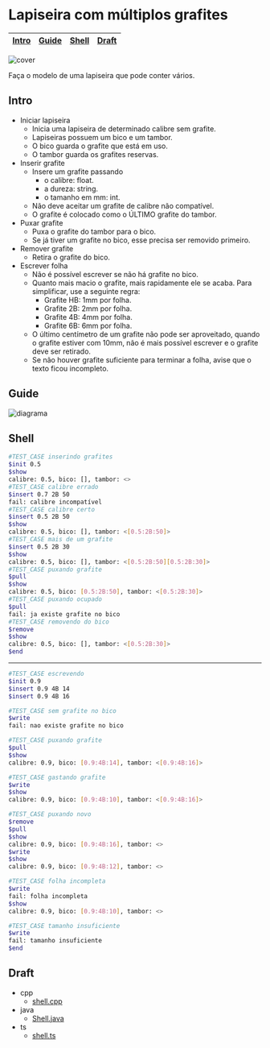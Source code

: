 # Lapiseira com múltiplos grafites

<!-- toch -->
[Intro](#intro) | [Guide](#guide) | [Shell](#shell) | [Draft](#draft)
-- | -- | -- | --
<!-- toch -->

![cover](https://raw.githubusercontent.com/qxcodepoo/arcade/master/base/lapiseira/cover.jpg)

Faça o modelo de uma lapiseira que pode conter vários.

## Intro

- Iniciar lapiseira
  - Inicia uma lapiseira de determinado calibre sem grafite.
  - Lapiseiras possuem um bico e um tambor.
  - O bico guarda o grafite que está em uso.
  - O tambor guarda os grafites reservas.
- Inserir grafite
  - Insere um grafite passando
    - o calibre: float.
    - a dureza: string.
    - o tamanho em mm: int.
  - Não deve aceitar um grafite de calibre não compatível.
  - O grafite é colocado como o ÚLTIMO grafite do tambor.
- Puxar grafite
  - Puxa o grafite do tambor para o bico.
  - Se já tiver um grafite no bico, esse precisa ser removido primeiro.
- Remover grafite
  - Retira o grafite do bico.
- Escrever folha
  - Não é possível escrever se não há grafite no bico.
  - Quanto mais macio o grafite, mais rapidamente ele se acaba. Para simplificar, use a seguinte regra:
    - Grafite HB: 1mm por folha.
    - Grafite 2B: 2mm por folha.
    - Grafite 4B: 4mm por folha.
    - Grafite 6B: 6mm por folha.
  - O último centímetro de um grafite não pode ser aproveitado, quando o grafite estiver com 10mm, não é mais possível escrever e o grafite deve ser retirado.
  - Se não houver grafite suficiente para terminar a folha, avise que o texto ficou incompleto.

## Guide

![diagrama](https://raw.githubusercontent.com/qxcodepoo/arcade/master/base/lapiseira/diagrama.png)

## Shell

```bash
#TEST_CASE inserindo grafites
$init 0.5
$show
calibre: 0.5, bico: [], tambor: <>
#TEST_CASE calibre errado
$insert 0.7 2B 50
fail: calibre incompatível
#TEST_CASE calibre certo
$insert 0.5 2B 50
$show
calibre: 0.5, bico: [], tambor: <[0.5:2B:50]>
#TEST_CASE mais de um grafite
$insert 0.5 2B 30
$show
calibre: 0.5, bico: [], tambor: <[0.5:2B:50][0.5:2B:30]>
#TEST_CASE puxando grafite
$pull
$show
calibre: 0.5, bico: [0.5:2B:50], tambor: <[0.5:2B:30]>
#TEST_CASE puxando ocupado
$pull
fail: ja existe grafite no bico
#TEST_CASE removendo do bico
$remove
$show
calibre: 0.5, bico: [], tambor: <[0.5:2B:30]>
$end
```

___

```bash
#TEST_CASE escrevendo 
$init 0.9
$insert 0.9 4B 14
$insert 0.9 4B 16

#TEST_CASE sem grafite no bico
$write
fail: nao existe grafite no bico

#TEST_CASE puxando grafite
$pull
$show
calibre: 0.9, bico: [0.9:4B:14], tambor: <[0.9:4B:16]>

#TEST_CASE gastando grafite
$write
$show
calibre: 0.9, bico: [0.9:4B:10], tambor: <[0.9:4B:16]>

#TEST_CASE puxando novo
$remove
$pull
$show
calibre: 0.9, bico: [0.9:4B:16], tambor: <>
$write
$show
calibre: 0.9, bico: [0.9:4B:12], tambor: <>

#TEST_CASE folha incompleta
$write
fail: folha incompleta
$show
calibre: 0.9, bico: [0.9:4B:10], tambor: <>

#TEST_CASE tamanho insuficiente
$write
fail: tamanho insuficiente
$end
```

## Draft

<!-- links .cache/draft -->
- cpp
  - [shell.cpp](https://github.com/qxcodepoo/arcade/blob/master/base/lapiseira/.cache/draft/cpp/shell.cpp)
- java
  - [Shell.java](https://github.com/qxcodepoo/arcade/blob/master/base/lapiseira/.cache/draft/java/Shell.java)
- ts
  - [shell.ts](https://github.com/qxcodepoo/arcade/blob/master/base/lapiseira/.cache/draft/ts/shell.ts)
<!-- links -->